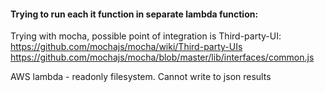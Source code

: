 #### Trying to run each it function in separate lambda function:


Trying with mocha, possible point of integration is Third-party-UI:
https://github.com/mochajs/mocha/wiki/Third-party-UIs
https://github.com/mochajs/mocha/blob/master/lib/interfaces/common.js



AWS lambda - readonly filesystem. Cannot write to json results